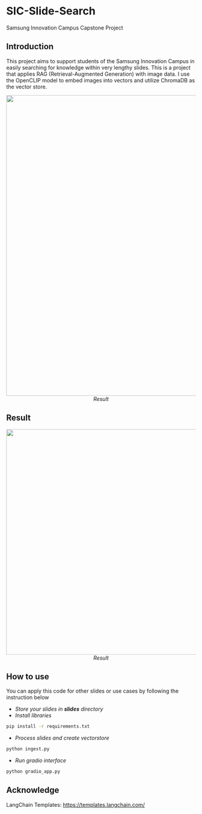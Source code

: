 # SIC-Slide-Search
Samsung Innovation Campus Capstone Project

## Introduction
This project aims to support students of the Samsung Innovation Campus in easily searching for knowledge within very lengthy slides. This is a project that applies RAG (Retrieval-Augmented Generation) with image data. I use the OpenCLIP model to embed images into vectors and utilize ChromaDB as the vector store.

<p align="center">
  <img src="./result/rag.png" width=800><br/>
  <i>Result</i>
</p>


## Result
<p align="center">
  <img src="./result/deo.gif" width=600><br/>
  <i>Result</i>
</p>

## How to use
You can apply this code for other slides or use cases by following the instruction below

* *Store your slides in **slides** directory*
* *Install libraries*
```bash
pip install -r requirements.txt
```
* *Process slides and create vectorstore*
```bash
python ingest.py
```
* *Run gradio interface*
```bash
python gradio_app.py
```

## Acknowledge
LangChain Templates: https://templates.langchain.com/
